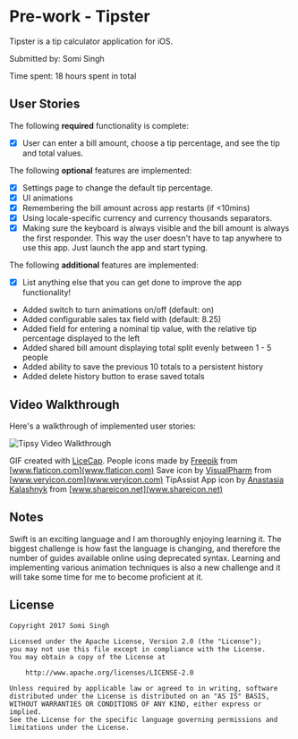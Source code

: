 # Pre-work - Tipster

Tipster is a tip calculator application for iOS.

Submitted by: Somi Singh

Time spent: 18 hours spent in total

## User Stories

The following **required** functionality is complete:

* [x] User can enter a bill amount, choose a tip percentage, and see the tip and total values.

The following **optional** features are implemented:
* [x] Settings page to change the default tip percentage.
* [x] UI animations
* [x] Remembering the bill amount across app restarts (if <10mins)
* [x] Using locale-specific currency and currency thousands separators.
* [x] Making sure the keyboard is always visible and the bill amount is always the first responder. This way the user doesn't have to tap anywhere to use this app. Just launch the app and start typing.

The following **additional** features are implemented:

- [x] List anything else that you can get done to improve the app functionality!
* Added switch to turn animations on/off (default: on)
* Added configurable sales tax field with (default: 8.25)
* Added field for entering a nominal tip value, with the relative tip percentage displayed to the left
* Added shared bill amount displaying total split evenly between 1 - 5 people
* Added ability to save the previous 10 totals to a persistent history
* Added delete history button to erase saved totals

## Video Walkthrough 

Here's a walkthrough of implemented user stories:

![Tipsy Video Walkthrough](https://i.imgur.com/U7f42oO.gif)

GIF created with [LiceCap](http://www.cockos.com/licecap/).
People icons made by [Freepik](www.freepik.com) from [www.flaticon.com](www.flaticon.com)
Save icon by [VisualPharm](www.visualpharm.com) from [www.veryicon.com](www.veryicon.com)
TipAssist App icon by [Anastasia Kalashnyk](https://www.shareicon.net/author/anastasia-kalashnyk) from [www.shareicon.net](www.shareicon.net)

## Notes

Swift is an exciting language and I am thoroughly enjoying learning it.  The biggest challenge is how fast the language is changing, and therefore the number of guides available online using deprecated syntax.
Learning and implementing various animation techniques is also a new challenge and it will take some time for me to become proficient at it.

## License

    Copyright 2017 Somi Singh

    Licensed under the Apache License, Version 2.0 (the "License");
    you may not use this file except in compliance with the License.
    You may obtain a copy of the License at

        http://www.apache.org/licenses/LICENSE-2.0

    Unless required by applicable law or agreed to in writing, software
    distributed under the License is distributed on an "AS IS" BASIS,
    WITHOUT WARRANTIES OR CONDITIONS OF ANY KIND, either express or implied.
    See the License for the specific language governing permissions and
    limitations under the License.
